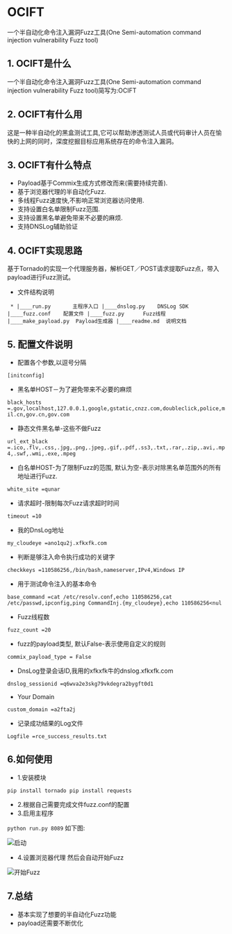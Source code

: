 # OCIFT
一个半自动化命令注入漏洞Fuzz工具(One Semi-automation command injection vulnerability Fuzz tool)

## 1. OCIFT是什么

一个半自动化命令注入漏洞Fuzz工具(One Semi-automation command injection vulnerability Fuzz tool)简写为:OCIFT

## 2. OCIFT有什么用

这是一种半自动化的黑盒测试工具,它可以帮助渗透测试人员或代码审计人员在愉快的上网的同时，深度挖掘目标应用系统存在的命令注入漏洞。 

## 3. OCIFT有什么特点

*   Payload基于Commix生成方式修改而来(需要持续完善).
*   基于浏览器代理的半自动化Fuzz.
*   多线程Fuzz速度快,不影响正常浏览器访问使用.
*   支持设置白名单限制Fuzz范围.
*   支持设置黑名单避免带来不必要的麻烦.
*   支持DNSLog辅助验证

## 4. OCIFT实现思路

基于Tornado的实现一个代理服务器，解析GET／POST请求提取Fuzz点，带入payload进行Fuzz测试。

*   文件结构说明

`
*
|____run.py       主程序入口
|____dnslog.py    DNSLog SDK
|____fuzz.conf    配置文件
|____fuzz.py      Fuzz线程
|____make_payload.py  Payload生成器
|____readme.md  说明文档`

## 5. 配置文件说明

*   配置各个参数,以逗号分隔

`[initconfig]`

*   黑名单HOST－为了避免带来不必要的麻烦

`black_hosts =.gov,localhost,127.0.0.1,google,gstatic,cnzz.com,doubleclick,police,mil.cn,gov.cn,gov.com`

*   静态文件黑名单-这些不做Fuzz

`url_ext_black =.ico,.flv,.css,.jpg,.png,.jpeg,.gif,.pdf,.ss3,.txt,.rar,.zip,.avi,.mp4,.swf,.wmi,.exe,.mpeg`

*   白名单HOST-为了限制Fuzz的范围, 默认为空-表示对除黑名单范围外的所有地址进行Fuzz.

`white_site =qunar`

*   请求超时-限制每次Fuzz请求超时时间

`timeout =10`

*   我的DnsLog地址

`my_cloudeye =ano1qu2j.xfkxfk.com`

*   判断是够注入命令执行成功的关键字

`checkkeys =110586256,/bin/bash,nameserver,IPv4,Windows IP`

*   用于测试命令注入的基本命令

`base_command =cat /etc/resolv.conf,echo 110586256,cat /etc/passwd,ipconfig,ping CommandInj.{my_cloudeye},echo 110586256<nul`

*   Fuzz线程数

`fuzz_count =20`

*   fuzz的payload类型, 默认False-表示使用自定义的规则

`commix_payload_type = False`

*   DnsLog登录会话ID,我用的xfkxfk牛的dnslog.xfkxfk.com

`dnslog_sessionid =q6wva2e3skg79vkdegra2bygft0d1`

*   Your Domain

`custom_domain =a2fta2j`

*   记录成功结果的Log文件

`Logfile =rce_success_results.txt`

## 6.如何使用

*   1.安装模块

`pip install tornado
pip install requests`

*   2.根据自己需要完成文件fuzz.conf的配置
*   3.启用主程序

`python run.py 8089`
如下图:

![启动](http://www.coffeehb.cn/zb_users/upload/2017/04/20170409003441149166928169694.jpg)

*   4.设置浏览器代理
然后会自动开始Fuzz

![开始Fuzz](http://www.coffeehb.cn/zb_users/upload/2017/04/20170409003324149166920421927.jpg)

## 7.总结

*   基本实现了想要的半自动化Fuzz功能
*   payload还需要不断优化

